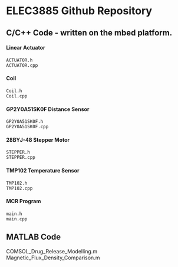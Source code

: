 # ELEC3885 Github Repository



## C/C++ Code - written on the mbed platform.

#### Linear Actuator <br />
    ACTUATOR.h  
    ACTUATOR.cpp  
#### Coil <br />
    Coil.h  
    Coil.cpp  
#### GP2Y0A51SK0F Distance Sensor <br />
    GP2Y0A51SK0F.h  
    GP2Y0A51SK0F.cpp  
#### 28BYJ-48 Stepper Motor <br />
    STEPPER.h  
    STEPPER.cpp  
#### TMP102 Temperature Sensor <br />
    TMP102.h  
    TMP102.cpp  

#### MCR Program
    main.h  
    main.cpp  



## MATLAB Code

  COMSOL_Drug_Release_Modelling.m <br />
  Magnetic_Flux_Density_Comparison.m <br />



